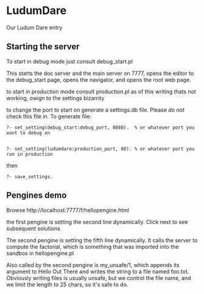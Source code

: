 # LudumDare

Our Ludum Dare entry

## Starting the server

To start in debug mode just consult debug_start.pl

This starts the doc server and the main server on 7777, opens the editor to the
debug_start page, opens the navigator, and opens the root web page.

to start in production mode consult production.pl
as of this writing thats not working, owign to the settings bizarrity

to change the port to start on generate a settings.db file. Please *do not* check this file in.
To generate file:

~~~~~
?- set_setting(debug_start:debug_port, 8080).  % or whatever port you want to debug on


?- set_setting(ludumdare:production_port, 80). % or whatever port you run in production
~~~~~

then

~~~~~
?- save_settings.
~~~~~

## Pengines demo

Browse  http://localhost:7777/f/hellopengine.html

the first pengine is setting the second line dynamically. Click next to see subsequent solutions

The second pengine is setting the fifth line dynamically. It calls the server to compute the factorial,
which is something that was imported into the sandbox in  hellopengine.pl

Also called by the second pengine is my_unsafe/1, which appends its argument to Hello Out There and writes the string
to a file named foo.txt.   Obviously writing files is usually unsafe, but we control the file name, and we limit the length
to 25 chars, so it's safe to do.




